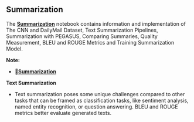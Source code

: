 ## **Summarization**

The [**Summarization**](https://github.com/ThinamXx/Transformers_NLP/blob/main/02.%20NLP%20with%20Transformers/06.%20Summarization/Summarization.ipynb) notebook contains information and implementation of The CNN and DailyMail Dataset, Text Summarization Pipelines, Summarization with PEGASUS, Comparing Summaries, Quality Measurement, BLEU and ROUGE Metrics and Training Summarization Model. 

**Note:**
  - 📝[**Summarization**](https://github.com/ThinamXx/Transformers_NLP/blob/main/02.%20NLP%20with%20Transformers/06.%20Summarization/Summarization.ipynb)

**Text Summarization**
- Text summarization poses some unique challenges compared to other tasks that can be framed as classification tasks, like sentiment analysis, named entity recognition, or question answering. BLEU and ROUGE metrics better evaluate generated texts. 
